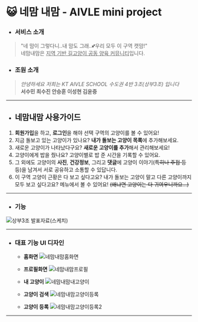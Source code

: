 # &#128570; 네맘 내맘 - AIVLE mini project 
- ### 서비스 소개
> "네 맘이 그렇다니..내 맘도 그래..💕우리 모두 이 구역 캣맘!" <br>
> 네맘내맘은 <u>지역 기반 길고양이 공동 양육 커뮤니티</u>입니다.

- ### 조원 소개
>*안녕하세요 저희는 KT AIVLE SCHOOL 수도권 4반 3조(상부3조) 입니다* <br>
>**서수민 최수진 안승훈 이성현 김윤중**
------------------
- ## 네맘내맘 사용가이드
1. **회원가입**을 하고, **로그인**을 해야 선택 구역의 고양이를 볼 수 있어요!
2. 지금 돌보고 있는 고양이가 있나요? **내가 돌보는 고양이 목록**에 추가해보세요.
3. 새로운 고양이가 나타났다구요? **새로운 고양이를 추가**해서 관리해보세요!
4. 고양이에게 밥을 줬나요? 고양이별로 밥 준 시간을 기록할 수 있어요.
5. 그 외에도 고양이의 **사진**, **건강정보**, 그리고 **댓글**에 고양이 이야기(~~특히나 주접 등등~~)을 남겨서 서로 공유하고 소통할 수 있답니다.
6. 이 구역 고양이 근황은 다 보고 싶다고요? 내가 돌보는 고양이 말고 다른 고양이까지 모두 보고 싶다고요? 메뉴에서 볼 수 있어요! ~~(왜냐면 고양이는 다 귀여우니까요...)~~
----------------
- ### 기능

![상부3조 발표자료(스케치)](https://user-images.githubusercontent.com/43026485/151471122-521e3053-0ffb-43eb-bb7e-8f4db7e94dba.png)

----------------
- ### 대표 기능 UI 디자인

  * **홈화면**
![네맘내맘홈화면](https://user-images.githubusercontent.com/43026485/151468848-bfb83227-ee30-442b-a294-5398c141ae3a.jpg)
  * **프로필화면**
![네맘내맘프로필](https://user-images.githubusercontent.com/43026485/151468063-05f7534c-5082-4069-ab9f-dde274cb433e.jpg)

  * **내 고양이**
![네맘내맘내고양이](https://user-images.githubusercontent.com/43026485/151470316-8b9d3cf0-a591-47f8-a299-80e5ef50d5f5.jpg)

  * **고양이 검색**
![네맘내맘고양이등록](https://user-images.githubusercontent.com/43026485/151470540-81a506fd-4d6f-4e99-b647-0ed7148313d5.jpg)
  *  **고양이 등록** 
![네맘내맘고양이등록2](https://user-images.githubusercontent.com/43026485/151470544-d1e1649a-e6ad-4b70-851a-61a16af62ff9.jpg)
-------------------
